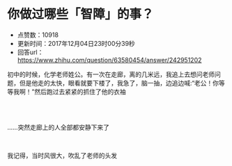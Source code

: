 # 你做过哪些「智障」的事？
- 点赞数：10918
- 更新时间：2017年12月04日23时00分39秒
- 回答url：https://www.zhihu.com/question/63580454/answer/242951202
<body>
 <p data-pid="IndCKgjQ">初中的时候，化学老师姓公。有一次在走廊，离的几米远，我追上去想问老师问题，但是他走的太快，眼看就要下楼了，我急了，脑一抽，边追边喊:“老公！你等等我啊！”然后跑过去紧紧的抓住了他的衣袖</p>
 <br>
 <br>
 <p data-pid="ks8BlmlE">……突然走廊上的人全部都安静下来了</p>
 <br>
 <p data-pid="IBPqtCIY">我记得，当时风很大，吹乱了老师的头发</p>
</body>